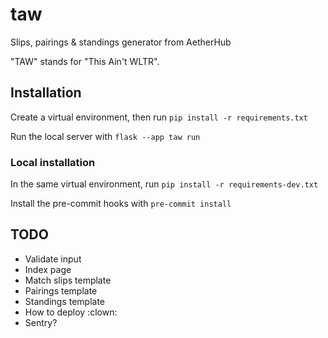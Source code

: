 # taw
Slips, pairings &amp; standings generator from AetherHub

"TAW" stands for "This Ain't WLTR".

## Installation

Create a virtual environment, then run `pip install -r requirements.txt`

Run the local server with `flask --app taw run`

### Local installation

In the same virtual environment, run `pip install -r requirements-dev.txt`

Install the pre-commit hooks with `pre-commit install`

## TODO

- Validate input
- Index page
- Match slips template
- Pairings template
- Standings template
- How to deploy :clown:
- Sentry?
